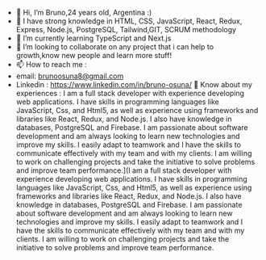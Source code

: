 - 👋 Hi, I’m Bruno,24 years old, Argentina :)
- 👀 I have strong knowledge in HTML, CSS, JavaScript, React, Redux, Express, Node.js, PostgreSQL, Tailwind,GIT, SCRUM methodology 
- 🌱 I’m currently learning TypeScript and Next.js
- 💞️ I’m looking to collaborate on any project that i can help to growth,know new people and learn more stuff!
- 📫 How to reach me : 
- email: brunoosuna8@gmail.com 
- Linkedin : https://www.linkedin.com/in/bruno-osuna/
📄 Know about my experiences : I am a full stack developer with experience developing web applications. I have skills in programming languages like JavaScript, Css, and Html5, as well as experience using frameworks and libraries like React, Redux, and Node.js. I also have knowledge in databases, PostgreSQL and Firebase. I am passionate about software development and am always looking to learn new technologies and improve my skills. I easily adapt to teamwork and I have the skills to communicate effectively with my team and with my clients. I am willing to work on challenging projects and take the initiative to solve problems and improve team performance.](I am a full stack developer with experience developing web applications. I have skills in programming languages like JavaScript, Css, and Html5, as well as experience using frameworks and libraries like React, Redux, and Node.js. I also have knowledge in databases, PostgreSQL and Firebase. I am passionate about software development and am always looking to learn new technologies and improve my skills. I easily adapt to teamwork and I have the skills to communicate effectively with my team and with my clients. I am willing to work on challenging projects and take the initiative to solve problems and improve team performance.

<!---
brunoosuna8/brunoosuna8 is a ✨ special ✨ repository because its `README.md` (this file) appears on your GitHub profile.
You can click the Preview link to take a look at your changes.
--->
